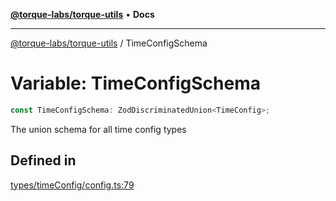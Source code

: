 [**@torque-labs/torque-utils**](../README.md) • **Docs**

***

[@torque-labs/torque-utils](../README.md) / TimeConfigSchema

# Variable: TimeConfigSchema

```ts
const TimeConfigSchema: ZodDiscriminatedUnion<TimeConfig>;
```

The union schema for all time config types

## Defined in

[types/timeConfig/config.ts:79](https://github.com/torque-labs/torque-utils/blob/3bd29ca22f900f1cf2686f7f240bf82e15337207/types/timeConfig/config.ts#L79)

